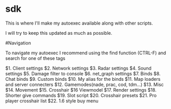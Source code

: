 # sdk

This is where I'll make my autoexec available along with other scripts. 

I will try to keep this updated as much as possible.

#Navigation

To navigate my autoexec I recommend using the find function (CTRL-F) and search for one of these tags

$1.		Client settings
$2.		Network settings
$3.		Radar settings
$4.		Sound settings
$5.		Damage filter to console
$6.		net_graph settings
$7.		Binds
$8.		Chat binds
$9.		Custom binds
$10.	My alias for the binds
$11.	Map loaders and server connecters
$12.	Gamemodes(nade, prac, cod, tdm...)
$13.	Misc
$14.	Movement
$15.	Crosshair
$16		Viewmodel
$17.	Render settings
$18.	Shorter give commands
$19.	Slot script
$20.	Crosshair presets
$21.	Pro player crosshair list
$22. 	1.6 style buy menu